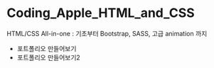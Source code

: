 # Coding_Apple_HTML_and_CSS
HTML/CSS All-in-one : 기초부터 Bootstrap, SASS, 고급 animation 까지
+ 포트폴리오 만들어보기
+ 포트폴리오 만들어보기2
